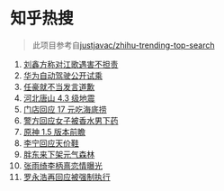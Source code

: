 # 知乎热搜

> 此项目参考自[justjavac/zhihu-trending-top-search](https://github.com/justjavac/zhihu-trending-top-search/blob/main/utils.ts)

<!-- BEGIN -->
  <!-- 最后更新时间:Fri Apr 16 2021 16:24:16 GMT+0000 (Coordinated Universal Time) -->
  1. [刘鑫方称对江歌遇害不担责](https://www.zhihu.com/search?q=江歌案)
1. [华为自动驾驶公开试乘](https://www.zhihu.com/search?q=华为自动驾驶)
1. [任豪就不当发言道歉](https://www.zhihu.com/search?q=任豪)
1. [河北唐山 4.3 级地震](https://www.zhihu.com/search?q=唐山地震)
1. [门店回应 17 元吃海底捞](https://www.zhihu.com/search?q=海底捞)
1. [警方回应女子被香水男下药](https://www.zhihu.com/search?q=香水迷药)
1. [原神 1.5 版本前瞻](https://www.zhihu.com/search?q=原神)
1. [李宁回应天价鞋](https://www.zhihu.com/search?q=李宁)
1. [胖东来下架元气森林](https://www.zhihu.com/search?q=胖东来)
1. [张雨绮李柄熹恋情曝光](https://www.zhihu.com/search?q=张雨绮)
1. [罗永浩再回应被强制执行](https://www.zhihu.com/search?q=罗永浩)
  <!-- END -->